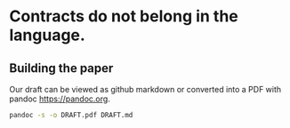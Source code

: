 # Contracts do not belong in the language.

## Building the paper

Our draft can be viewed as github markdown or converted into a PDF with pandoc <https://pandoc.org>.

```bash
pandoc -s -o DRAFT.pdf DRAFT.md
```
